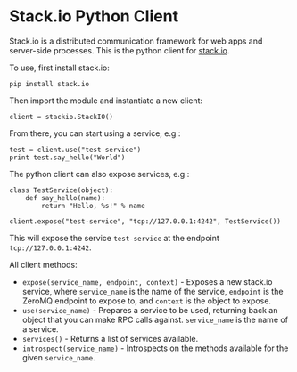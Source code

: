 # Stack.io Python Client #

Stack.io is a distributed communication framework for web apps and server-side
processes. This is the python client for
[stack.io](https://github.com/ysimonson/stack.io).

To use, first install stack.io:

    pip install stack.io

Then import the module and instantiate a new client:

    client = stackio.StackIO()

From there, you can start using a service, e.g.:

    test = client.use("test-service")
    print test.say_hello("World")

The python client can also expose services, e.g.:

    class TestService(object):
        def say_hello(name):
            return "Hello, %s!" % name

    client.expose("test-service", "tcp://127.0.0.1:4242", TestService())

This will expose the service `test-service` at the endpoint
`tcp://127.0.0.1:4242`.

All client methods:
 * `expose(service_name, endpoint, context)` - Exposes a new stack.io service,
   where `service_name` is the name of the service, `endpoint` is the ZeroMQ
   endpoint to expose to, and `context` is the object to expose.
 * `use(service_name)` - Prepares a service to be used, returning back an
   object that you can make RPC calls against. `service_name` is the name of a
   service.
 * `services()` - Returns a list of services available.
 * `introspect(service_name)` - Introspects on the methods available
   for the given `service_name`.
